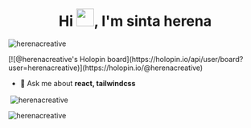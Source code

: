 <h1 align="center">Hi <img src="https://media.giphy.com/media/hvRJCLFzcasrR4ia7z/giphy.gif" width="35">, I'm sinta herena</h1>

<p align="left"> <img src="https://komarev.com/ghpvc/?username=herenacreative&label=Profile%20views&color=0e75b6&style=flat" alt="herenacreative" /> </p> [![@herenacreative's Holopin board](https://holopin.io/api/user/board?user=herenacreative)](https://holopin.io/@herenacreative)

- 💬 Ask me about **react, tailwindcss**

<p>&nbsp;<img align="center" src="https://github-readme-stats.vercel.app/api?username=herenacreative&show_icons=true&locale=en" alt="herenacreative" /></p>

<p><img align="center" src="https://github-readme-streak-stats.herokuapp.com/?user=herenacreative&" alt="herenacreative" /></p>

